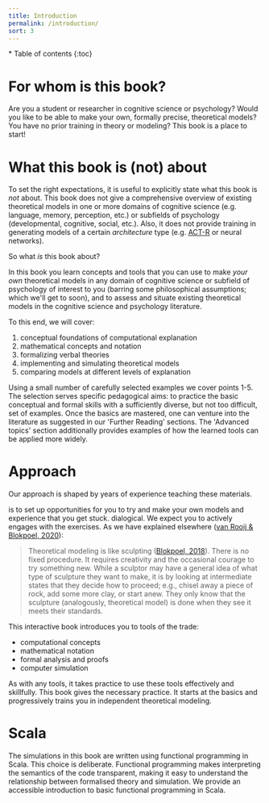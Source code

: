 ```yaml
---
title: Introduction
permalink: /introduction/
sort: 3
---
```

<div id="toc-wrapper" markdown="1">
* Table of contents
{:toc}
</div>

# For whom is this book?

Are you a student or researcher in cognitive science or psychology? Would you like to be able to make your own, formally precise, theoretical models? You have no prior training in theory or modeling? This book is a place to start!

# What this book is (not) about

To set the right expectations, it is useful to explicitly state what this book is *not* about. This book does not give a comprehensive overview of existing theoretical models in one or more domains of cognitive science (e.g. language, memory, perception, etc.) or subfields of psychology (developmental, cognitive, social, etc.). Also, it does not provide training in generating models of a certain *architecture* type (e.g. [ACT-R](http://act-r.psy.cmu.edu) or neural networks).

So what *is* this book about?

In this book you learn concepts and tools that you can use to make *your own* theoretical models in any domain of cognitive science or subfield of psychology of interest to you (barring some philosophical assumptions; which we'll get to soon), and to assess and situate existing theoretical models in the cognitive science and psychology literature. 

To this end, we will cover:

1. conceptual foundations of computational explanation
2. mathematical concepts and notation
3. formalizing verbal theories
4. implementing and simulating theoretical models
5. comparing models at different levels of explanation

Using a small number of carefully selected examples we cover points 1-5. The selection serves specific pedagogical aims: to practice the basic conceptual and formal skills with a sufficiently diverse, but not too difficult, set of examples. Once the basics are mastered, one can venture into the literature as suggested in our 'Further Reading' sections. The 'Advanced topics' section additionally provides examples of how the learned tools can be applied more widely.  

# Approach

Our approach is shaped by years of experience teaching these materials.

is to set up opportunities for you to try and make your own models and experience that you get stuck. dialogical. We expect you to actively engages with the exercises. As we have explained elsewhere ([van Rooij & Blokpoel, 2020]()):

> Theoretical modeling is like sculpting ([Blokpoel, 2018](https://onlinelibrary.wiley.com/doi/full/10.1111/tops.12282)). There is no fixed procedure. It requires creativity and the occasional courage to try something new. While a sculptor may have a general idea of what type of sculpture they want to make, it is by looking at intermediate states that they decide how to proceed; e.g., chisel away a piece of rock, add some more clay, or start anew. They only know that the sculpture (analogously, theoretical model) is done when they see it meets their standards.

This interactive book introduces you to tools of the trade:

* computational concepts
* mathematical notation
* formal analysis and proofs
* computer simulation

As with any tools, it takes practice to use these tools effectively and skillfully. This book gives the necessary practice. It starts at the basics and progressively trains you in independent theoretical modeling.   





# Scala

The simulations in this book are written using functional programming in Scala.
This choice is deliberate. Functional programming makes interpreting the
semantics of the code transparent, making it easy to understand the relationship
between formalised theory and simulation. We provide an accessible
introduction to basic functional programming in Scala.
